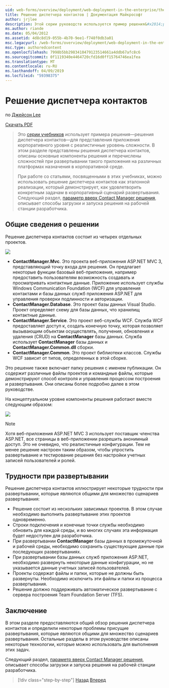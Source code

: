 ```yaml
---
uid: web-forms/overview/deployment/web-deployment-in-the-enterprise/the-contact-manager-solution
title: Решение диспетчера контактов | Документация Майкрософт
author: jrjlee
description: Этой серии руководств используется пример решения&#x2014;решения диспетчера контактов&#x2014;для представления приложения корпоративного уровня с реалистичные уровень...
ms.author: riande
ms.date: 05/04/2012
ms.assetid: 4d8c8d19-055b-4b70-9ee1-f748f0db3a01
msc.legacyurl: /web-forms/overview/deployment/web-deployment-in-the-enterprise/the-contact-manager-solution
msc.type: authoredcontent
ms.openlocfilehash: 7998b5bb2983410479123514661a4ddb67afc8c6
ms.sourcegitcommit: 0f1119340e4464720cfd16d0ff15764746ea1fea
ms.translationtype: MT
ms.contentlocale: ru-RU
ms.lasthandoff: 04/09/2019
ms.locfileid: "59398375"
---
```

# <a name="the-contact-manager-solution"></a>Решение диспетчера контактов

по [Джейсон Lee](https://github.com/jrjlee)

[Скачать PDF](https://msdnshared.blob.core.windows.net/media/MSDNBlogsFS/prod.evol.blogs.msdn.com/CommunityServer.Blogs.Components.WeblogFiles/00/00/00/63/56/8130.DeployingWebAppsInEnterpriseScenarios.pdf)

> Это [серии учебников](web-deployment-in-the-enterprise.md) использует примера решения&#x2014;решения диспетчера контактов&#x2014;для представления приложения корпоративного уровня с реалистичные уровень сложности. В этом разделе представлены решения диспетчера контактов, описаны основные компоненты решения и перечислены сложностей при развертывании такого приложения на различных платформах назначения в корпоративной среде.
> 
> При работе со статьями, посвященными в этих учебниках, можно использовать решение диспетчера контактов как эталонной реализации, который демонстрирует, как удовлетворить конкретным задачам в корпоративный сценарий развертывания. Следующий раздел, [параметр вверх Contact Manager решения](setting-up-the-contact-manager-solution.md), описывает способы загрузки и запуска решения на рабочей станции разработчика.


## <a name="solution-overview"></a>Общие сведения о решении

Решение диспетчера контактов состоит из четырех отдельных проектов.

![](the-contact-manager-solution/_static/image1.png)

- **ContactManager.Mvc**. Это проекта веб-приложения ASP.NET MVC 3, представляющий точку входа для решения. Он предлагает некоторые функции базовый веб-приложения, например предоставить пользователям возможность создавать и просматривать контактные данные. Приложение использует службы Windows Communication Foundation (WCF) для управления контактами и базы данных служб приложения ASP.NET для управления проверки подлинности и авторизации.
- **ContactManager.Database**. Это проект базы данных Visual Studio. Проект определяет схему для базы данных, что хранилищ контактные данные.
- **ContactManager.Service**. Это проект веб-службы WCF. Служба WCF предоставляет доступ к, создать конечную точку, которая позволяет вызывающим объектам осуществлять, получения, обновления и удаления (CRUD) на **ContactManager** базы данных. Служба использует **ContactManager** базы данных и **ContactManager.Common.dll** сборки.
- **ContactManager.Common**. Это проект библиотеки классов. Службы WCF зависит от типов, определенных в этой сборке.

Это решение также включает папку решения с именем публикации. Он содержит различные файлы проектов и командные файлы, которые демонстрируют способ контроля и управления процессом построения и развертывания. Они описаны более подробно далее в этом руководстве.

На концептуальном уровне компоненты решения работают вместе следующим образом:

![](the-contact-manager-solution/_static/image2.png)

> [!NOTE]
> Хотя веб-приложения ASP.NET MVC 3 использует поставщик членства ASP.NET, все страницы в веб-приложении разрешить анонимный доступ. Это не очевидно, что реалистичные конфигурации. Тем не менее решение настроен таким образом, чтобы упростить развертывание и тестирование решения без настройки учетных записей пользователей и ролей.


## <a name="deployment-challenges"></a>Трудности при развертывании

Решение диспетчера контактов иллюстрирует некоторые трудности при развертывании, которые являются общими для множество сценариев развертывания:

- Решение состоит из нескольких зависимых проектов. В этом случае необходимо выполнить развертывание этих проектов одновременно.
- Строки подключения и конечные точки службы необходимо обновить для каждой среды, и во многих случаях эта информация будет недоступен для разработчика.
- При развертывании **ContactManager** базы данных в промежуточной и рабочей среды, необходимо сохранить существующие данные при последующих развертываниях.
- При развертывании базы данных служб приложения ASP.NET, необходимо развернуть некоторые данные конфигурации, но не указывается данные учетных записей пользователей.
- Проекты содержат файлы и папки, которые не должны быть развернуты. Необходимо исключить эти файлы и папки из процесса развертывания.
- Решение должно поддерживать автоматическое развертывание с сервера построения Team Foundation Server (TFS).

## <a name="conclusion"></a>Заключение

В этом разделе предоставляются общий обзор решения диспетчера контактов и определили некоторые проблемы присущие развертывания, которые являются общими для множество сценариев развертывания. Остальные разделы в этом руководстве описаны некоторые технологии, которые можно использовать для выполнения этих задач.

Следующий раздел, [параметр вверх Contact Manager решения](setting-up-the-contact-manager-solution.md), описывает способы загрузки и запуска решения на рабочей станции разработчика.

> [!div class="step-by-step"]
> [Назад](web-deployment-in-the-enterprise.md)
> [Вперед](setting-up-the-contact-manager-solution.md)
